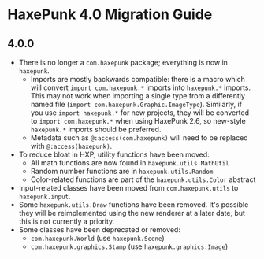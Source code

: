 HaxePunk 4.0 Migration Guide
============================

4.0.0
-----

- There is no longer a `com.haxepunk` package; everything is now in `haxepunk`.
    - Imports are mostly backwards compatible: there is a macro which will convert `import com.haxepunk.*` imports into `haxepunk.*` imports. This may not work when importing a single type from a differently named file (`import com.haxepunk.Graphic.ImageType`). Similarly, if you use `import haxepunk.*` for new projects, they will be converted to `import com.haxepunk.*` when using HaxePunk 2.6, so new-style `haxepunk.*` imports should be preferred.
    - Metadata such as `@:access(com.haxepunk)` will need to be replaced with `@:access(haxepunk)`.
- To reduce bloat in HXP, utility functions have been moved:
    - All math functions are now found in `haxepunk.utils.MathUtil`
    - Random number functions are in `haxepunk.utils.Random`
    - Color-related functions are part of the `haxepunk.utils.Color` abstract
- Input-related classes have been moved from `com.haxepunk.utils` to `haxepunk.input`.
- Some `haxepunk.utils.Draw` functions have been removed. It's possible they will be reimplemented using the new renderer at a later date, but this is not currently a priority.
- Some classes have been deprecated or removed:
    - `com.haxepunk.World` (use `haxepunk.Scene`)
    - `com.haxepunk.graphics.Stamp` (use `haxepunk.graphics.Image`)

